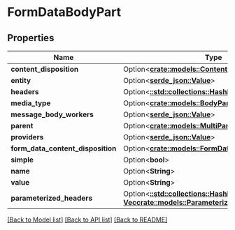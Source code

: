 # FormDataBodyPart

## Properties

Name | Type | Description | Notes
------------ | ------------- | ------------- | -------------
**content_disposition** | Option<[**crate::models::ContentDisposition**](ContentDisposition.md)> |  | [optional]
**entity** | Option<[**serde_json::Value**](.md)> |  | [optional]
**headers** | Option<[**::std::collections::HashMap<String, Vec<String>>**](array.md)> |  | [optional]
**media_type** | Option<[**crate::models::BodyPartMediaType**](BodyPart_mediaType.md)> |  | [optional]
**message_body_workers** | Option<[**serde_json::Value**](.md)> |  | [optional]
**parent** | Option<[**crate::models::MultiPart**](MultiPart.md)> |  | [optional]
**providers** | Option<[**serde_json::Value**](.md)> |  | [optional]
**form_data_content_disposition** | Option<[**crate::models::FormDataContentDisposition**](FormDataContentDisposition.md)> |  | [optional]
**simple** | Option<**bool**> |  | [optional]
**name** | Option<**String**> |  | [optional]
**value** | Option<**String**> |  | [optional]
**parameterized_headers** | Option<[**::std::collections::HashMap<String, Vec<crate::models::ParameterizedHeader>>**](array.md)> |  | [optional]

[[Back to Model list]](../README.md#documentation-for-models) [[Back to API list]](../README.md#documentation-for-api-endpoints) [[Back to README]](../README.md)


